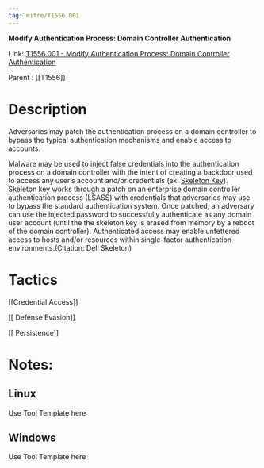 ```yaml
---
tag: mitre/T1556.001
---
```


**Modify Authentication Process: Domain Controller Authentication**

Link: [T1556.001 - Modify Authentication Process: Domain Controller Authentication](https://attack.mitre.org/techniques/T1556/001)

Parent : [[T1556]]


# Description

Adversaries may patch the authentication process on a domain controller to bypass the typical authentication mechanisms and enable access to accounts. 

Malware may be used to inject false credentials into the authentication process on a domain controller with the intent of creating a backdoor used to access any user’s account and/or credentials (ex: [Skeleton Key](https://attack.mitre.org/software/S0007)). Skeleton key works through a patch on an enterprise domain controller authentication process (LSASS) with credentials that adversaries may use to bypass the standard authentication system. Once patched, an adversary can use the injected password to successfully authenticate as any domain user account (until the the skeleton key is erased from memory by a reboot of the domain controller). Authenticated access may enable unfettered access to hosts and/or resources within single-factor authentication environments.(Citation: Dell Skeleton)

# Tactics


[[Credential Access]]

[[ Defense Evasion]]

[[ Persistence]]


# Notes:

## Linux

Use Tool Template here

## Windows

Use Tool Template here